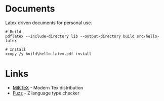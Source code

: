 
# Documents

Latex driven documents for personal use.

```shell
# Build
pdflatex --include-directory lib --output-directory build src/hello-latex

# Install
xcopy /y build\hello-latex.pdf install
```

# Links

* [MiKTeX](https://miktex.org/) - Modern Tex distribution 
* [Fuzz](https://github.com/Spivoxity/fuzz) - Z language type checker
